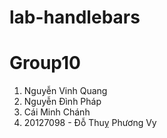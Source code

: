 # lab-handlebars

# Group10

1. Nguyễn Vinh Quang
2. Nguyễn Đình Pháp
3. Cái Minh Chánh
4. 20127098 - Đỗ Thuỵ Phương Vy
